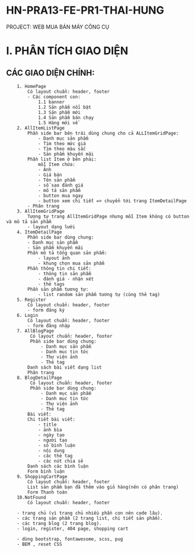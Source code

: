 # HN-PRA13-FE-PR1-THAI-HUNG
PROJECT: WEB MUA BÁN MÁY CÔNG CỤ

 # I. PHÂN TÍCH GIAO DIỆN 
   ##  CÁC GIAO DIỆN CHÍNH: 

        1. HomePage 
            Có layout chuẩn: header, footer 
            - Các component con: 
                1.1 banner 
                1.2 Sản phẩm nổi bật 
                1.3 Sản phẩm mới 
                1.4 Sản phẩm bán chạy 
                1.5 Hàng mới về
        2. AllItemListPage 
            Phần side bar bên trái dùng chung cho cả ALLItemGridPage:
                - Danh mục sản phẩm
                - Tìm theo mức giá
                - Tìm theo màu sắc
                - Sản phẩm khuyến mãi 
            Phần list Item ở bên phải: 
                mỗi Item chứa: 
                - Ảnh 
                - Giá bán
                - Tên sản phẩm 
                - số sao đánh giá
                - mô tả sản phẩm 
                - button mua ngay 
                - button xem chi tiết => chuyển tới trang ItemDetailPage
            - Phân trang
        3. AllItemGridPage 
            Tương tự trang AllItemGridPage nhưng mỗi Item không có button và mô tả sản phẩm 
            - layout dạng lưới
        4. ItemDetailPage 
            Phần side bar dùng chung: 
            - Danh mục sản phẩm 
            - Sản phẩm khuyến mãi
            Phần mô tả tổng quan sản phẩm:
                - layout ảnh 
                - khung chọn mua sản phẩm 
            Phần thông tin chi tiết:
                - thông tin sản phẩm 
                - đánh giá - nhận xét 
                - thẻ tags
            Phần sản phẩm tương tự: 
                - list random sản phẩm tương tự (cùng thẻ tag)
        5. Register 
            Có layout chuẩn: header, footer 
            - form đăng ký
        6. Login 
            Có layout chuẩn: header, footer 
            - form đăng nhập
        7. AllBlogPage 
             Có layout chuẩn: header, footer 
             Phần side bar dùng chung: 
                 - Danh mục sản phẩm 
                 - Danh muc tin tức 
                 - Thư viện ảnh 
                 - Thẻ tag
            Danh sách bài viết dạng list 
            Phân trang 
        8. BlogDetailPage 
             Có layout chuẩn: header, footer 
             Phần side bar dùng chung: 
                 - Danh mục sản phẩm 
                 - Danh muc tin tức 
                 - Thư viện ảnh 
                 - Thẻ tag
            Bài viết: 
            Chi tiết bài viết:
                - title 
                - ảnh bìa  
                - ngày tạo
                - người tạo
                - số bình luận 
                - nội dung 
                - các thẻ tag
                - các nút chia sẻ
            Danh sách các bình luận 
            Form bình luận
        9. ShoppingCartPage 
            Có layout chuẩn: header, footer 
            List sản phẩm bạn đã thêm vào giỏ hàng(nên có phân trang)
            Form Thanh toán
        10.NotFound
            Có layout chuẩn: header, footer 

        - trang chủ (vì trang chủ nhiều phần con nên code lâu).
        - các trang sản phẩm (2 trang list, chi tiết sản phẩm).
        - các trang blog (2 trang blog).
        - login, register, 404 page, shopping cart

        - dùng bootstrap, fontawesome, scss, pug 
        - BEM , reset CSS
